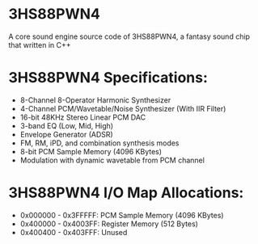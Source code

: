 # 3HS88PWN4
A core sound engine source code of 3HS88PWN4, a fantasy sound chip that written in C++

# 3HS88PWN4 Specifications:
- 8-Channel 8-Operator Harmonic Synthesizer
- 4-Channel PCM/Wavetable/Noise Synthesizer (With IIR Filter)
- 16-bit 48KHz Stereo Linear PCM DAC
- 3-band EQ (Low, Mid, High)
- Envelope Generator (ADSR)
- FM, RM, iPD, and combination synthesis modes
- 8-bit PCM Sample Memory (4096 KBytes)
- Modulation with dynamic wavetable from PCM channel

# 3HS88PWN4 I/O Map Allocations:
- 0x000000 - 0x3FFFFF: PCM Sample Memory (4096 KBytes)
- 0x400000 - 0x4003FF: Register Memory (512 Bytes)
- 0x400400 - 0x403FFF: Unused
